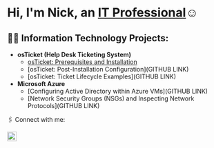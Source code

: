 <h1>Hi, I'm Nick, an <a href="https://linkedin.com/in/nick-hartzog-821436387">IT Professional</a>☺</h1>

<h2>👨‍💻 Information Technology Projects:</h2>

- <b>osTicket (Help Desk Ticketing System)</b>
  - [osTicket: Prerequisites and Installation](https://github.com/nickhartzog-rgb/ostickets-prereqs)
  - [osTicket: Post-Installation Configuration](GITHUB LINK)
  - [osTicket: Ticket Lifecycle Examples](GITHUB LINK)
- <b>Microsoft Azure</b>
  - [Configuring Active Directory within Azure VMs](GITHUB LINK)
  - [Network Security Groups (NSGs) and Inspecting Network Protocols](GITHUB LINK)

🖇️ Connect with me:</h2>

[<img align="left" alt="Nick | LinkedIn" width="22px" src="https://cdn.jsdelivr.net/npm/simple-icons@v3/icons/linkedin.svg" />][linkedin]

[linkedin]: https://www.linkedin.com/in/nick-hartzog-821436387
